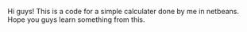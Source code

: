 Hi guys! This is a code for a simple calculater done by me in netbeans. Hope you guys learn something from this.
